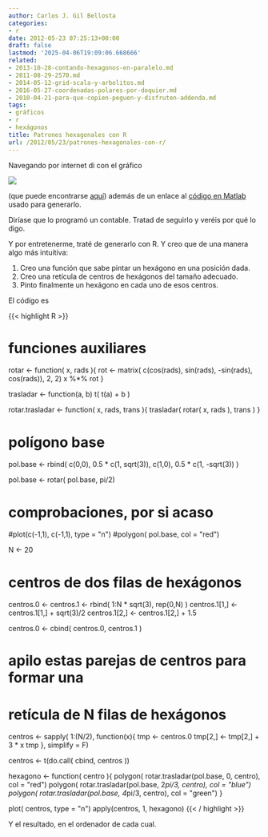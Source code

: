 ```yaml
---
author: Carlos J. Gil Bellosta
categories:
- r
date: 2012-05-23 07:25:13+00:00
draft: false
lastmod: '2025-04-06T19:09:06.668666'
related:
- 2013-10-28-contando-hexagonos-en-paralelo.md
- 2011-08-29-2570.md
- 2014-05-12-grid-scala-y-arbolitos.md
- 2016-05-27-coordenadas-polares-por-doquier.md
- 2010-04-21-para-que-copien-peguen-y-disfruten-addenda.md
tags:
- gráficos
- r
- hexágonos
title: Patrones hexagonales con R
url: /2012/05/23/patrones-hexagonales-con-r/
---
```


Navegando por internet di con el gráfico

[![](/wp-uploads/2012/05/18-06scf11.jpg)
](/wp-uploads/2012/05/18-06scf11.jpg)

(que puede encontrarse [aquí](http://ocw.mit.edu/courses/mathematics/18-06sc-linear-algebra-fall-2011/)) además de un enlace al [código en Matlab](http://ocw.mit.edu/courses/mathematics/18-06sc-linear-algebra-fall-2011/HexagonArt.m) usado para generarlo.

Diríase que lo programó un contable. Tratad de seguirlo y veréis por qué lo digo.

Y por entretenerme, traté de generarlo con R. Y creo que de una manera algo más intuitiva:

1. Creo una función que sabe pintar un hexágono en una posición dada.
2. Creo una retícula de centros de hexágonos del tamaño adecuado.
3. Pinto finalmente un hexágono en cada uno de esos centros.

El código es

{{< highlight R >}}
# funciones auxiliares

rotar <- function( x, rads ){
  rot <- matrix( c(cos(rads), sin(rads),
    -sin(rads), cos(rads)), 2, 2)
  x %*% rot
}

trasladar <-  function(a, b)
    t( t(a) + b )

rotar.trasladar <- function( x, rads, trans ){
    trasladar( rotar( x, rads ), trans )
}

# polígono base

pol.base <- rbind(
  c(0,0),
  0.5 * c(1, sqrt(3)),
  c(1,0),
  0.5 * c(1, -sqrt(3))
  )

pol.base <- rotar( pol.base, pi/2)

# comprobaciones, por si acaso
#plot(c(-1,1), c(-1,1), type = "n")
#polygon( pol.base, col = "red")

N <- 20

# centros de dos filas de hexágonos
centros.0 <- centros.1 <- rbind( 1:N * sqrt(3), rep(0,N) )
centros.1[1,] <- centros.1[1,] + sqrt(3)/2
centros.1[2,] <- centros.1[2,] + 1.5

centros.0 <- cbind( centros.0, centros.1 )

# apilo estas parejas de centros para formar una
# retícula de N filas de hexágonos

centros <- sapply( 1:(N/2), function(x){
  tmp <- centros.0
  tmp[2,] <- tmp[2,] + 3 * x
  tmp
}, simplify = F)

centros <- t(do.call( cbind, centros ))

hexagono <- function( centro ){
  polygon( rotar.trasladar(pol.base,      0, centro), col = "red")
  polygon( rotar.trasladar(pol.base, 2*pi/3, centro), col = "blue")
  polygon( rotar.trasladar(pol.base, 4*pi/3, centro), col = "green")
}

plot( centros, type = "n")
apply(centros, 1, hexagono)
{{< / highlight >}}





Y el resultado, en el ordenador de cada cual.